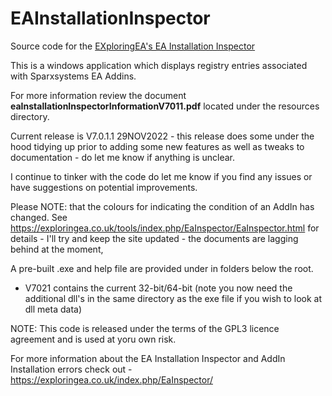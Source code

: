 # EAInstallationInspector

Source code for the [EXploringEA's EA Installation Inspector](https://exploringea.co.uk/tools/index.php/EAInspector/EAInspector.html) 

This is a windows application which displays registry entries associated with Sparxsystems EA Addins.

For more information review the document **eaInstallationInspectorInformationV7011.pdf** located under the resources directory.

Current release is V7.0.1.1 29NOV2022 - this release does some under the hood tidying up prior to adding some new features as well as tweaks to documentation - do let me know if anything is unclear.

I continue to tinker with the code do let me know if you find any issues or have suggestions on potential improvements.

Please NOTE: that the colours for indicating the condition of an AddIn has changed.  See https://exploringea.co.uk/tools/index.php/EaInspector/EaInspector.html for details - I'll try and keep the site updated - the documents are lagging behind at the moment,

A pre-built .exe and help file are provided under in folders below the root.  

* V7021 contains the current 32-bit/64-bit (note you now need the additional dll's in the same directory as the exe file if you wish to look at dll meta data)

NOTE: This code is released under the terms of the GPL3 licence agreement and is used at yoru own risk.

For more information about the EA Installation Inspector and AddIn Installation errors check out - https://exploringea.co.uk/index.php/EaInspector/
